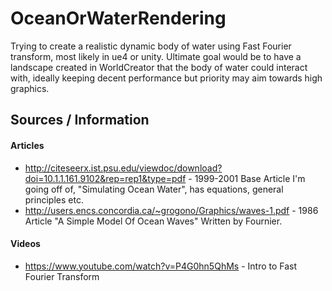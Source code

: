 # OceanOrWaterRendering
Trying to create a realistic dynamic body of water using Fast Fourier transform, most likely in ue4 or unity. Ultimate goal would be to have a landscape created in WorldCreator that the body of water could interact with, ideally keeping decent performance but priority may aim towards high graphics.

## Sources / Information

#### Articles
* http://citeseerx.ist.psu.edu/viewdoc/download?doi=10.1.1.161.9102&rep=rep1&type=pdf - 1999-2001 Base Article I'm going off of, "Simulating Ocean Water", has equations, general principles etc.
* http://users.encs.concordia.ca/~grogono/Graphics/waves-1.pdf - 1986 Article "A Simple Model Of Ocean Waves" Written by Fournier.

#### Videos
* https://www.youtube.com/watch?v=P4G0hn5QhMs - Intro to Fast Fourier Transform
